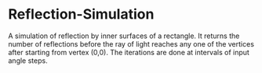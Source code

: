 # Reflection-Simulation
A simulation of reflection by inner surfaces of a rectangle.
It returns the number of reflections before the ray of light reaches any one of the vertices after starting from vertex (0,0).
The iterations are done at intervals of input angle steps.